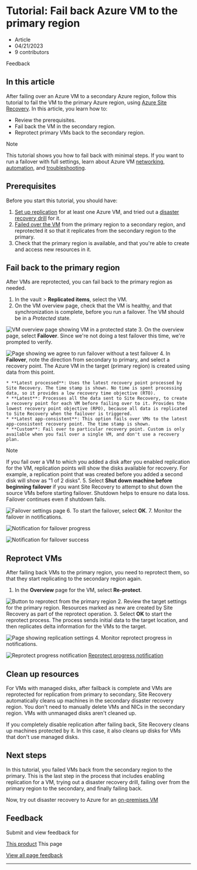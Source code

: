 # Tutorial: Fail back Azure VM to the primary region

* Article
* 04/21/2023
* 9 contributors

Feedback

## In this article

After failing over an Azure VM to a secondary Azure region, follow this tutorial to fail the VM to the primary Azure region, using [Azure Site Recovery](site-recovery-overview). In this article, you learn how to:

* Review the prerequisites.
* Fail back the VM in the secondary region.
* Reprotect primary VMs back to the secondary region.

Note

This tutorial shows you how to fail back with minimal steps. If you want to run a failover with full settings, learn about Azure VM [networking](azure-to-azure-about-networking), [automation](azure-to-azure-powershell), and [troubleshooting](azure-to-azure-troubleshoot-errors).

## Prerequisites

Before you start this tutorial, you should have:

1. [Set up replication](azure-to-azure-tutorial-enable-replication) for at least one Azure VM, and tried out a [disaster recovery drill](azure-to-azure-tutorial-dr-drill) for it.
2. [Failed over the VM](azure-to-azure-tutorial-failover-failback) from the primary region to a secondary region, and reprotected it so that it replicates from the secondary region to the primary.
3. Check that the primary region is available, and that you're able to create and access new resources in it.

## Fail back to the primary region

After VMs are reprotected, you can fail back to the primary region as needed.

1. In the vault > **Replicated items**, select the VM.
2. On the VM overview page, check that the VM is healthy, and that synchronization is complete, before you run a failover. The VM should be in a *Protected* state.

![VM overview page showing VM in a protected state](media/azure-to-azure-tutorial-failback/protected-state.png)
3. On the overview page, select **Failover**. Since we're not doing a test failover this time, we're prompted to verify.

![Page showing we agree to run failover without a test failover](media/azure-to-azure-tutorial-failback/no-test.png)
4. In **Failover**, note the direction from secondary to primary, and select a recovery point. The Azure VM in the target (primary region) is created using data from this point.

	* **Latest processed**: Uses the latest recovery point processed by Site Recovery. The time stamp is shown. No time is spent processing data, so it provides a low recovery time objective (RTO).
	* **Latest**: Processes all the data sent to Site Recovery, to create a recovery point for each VM before failing over to it. Provides the lowest recovery point objective (RPO), because all data is replicated to Site Recovery when the failover is triggered.
	* **Latest app-consistent**: This option fails over VMs to the latest app-consistent recovery point. The time stamp is shown.
	* **Custom**: Fail over to particular recovery point. Custom is only available when you fail over a single VM, and don't use a recovery plan.
Note

If you fail over a VM to which you added a disk after you enabled replication for the VM, replication points will show the disks available for recovery. For example, a replication point that was created before you added a second disk will show as "1 of 2 disks".
5. Select **Shut down machine before beginning failover** if you want Site Recovery to attempt to shut down the source VMs before starting failover. Shutdown helps to ensure no data loss. Failover continues even if shutdown fails.

![Failover settings page](media/azure-to-azure-tutorial-failback/failover.png)
6. To start the failover, select **OK**.
7. Monitor the failover in notifications.

![Notification for failover progress](media/azure-to-azure-tutorial-failback/notification-progress.png)  

![Notification for failover success](media/azure-to-azure-tutorial-failback/notification-success.png)

## Reprotect VMs

After failing back VMs to the primary region, you need to reprotect them, so that they start replicating to the secondary region again.

1. In the **Overview** page for the VM, select **Re-protect**.

![Button to reprotect from the primary region](media/azure-to-azure-tutorial-failback/reprotect.png)
2. Review the target settings for the primary region. Resources marked as new are created by Site Recovery as part of the reprotect operation.
3. Select **OK** to start the reprotect process. The process sends initial data to the target location, and then replicates delta information for the VMs to the target.

![Page showing replication settings](media/azure-to-azure-tutorial-failback/replication-settings.png)
4. Monitor reprotect progress in notifications.

![Reprotect progress notification](media/azure-to-azure-tutorial-failback/notification-reprotect-start.png)
[Reprotect progress notification](media/azure-to-azure-tutorial-failback/notification-reprotect-finish.png)

## Clean up resources

For VMs with managed disks, after failback is complete and VMs are reprotected for replication from primary to secondary, Site Recovery automatically cleans up machines in the secondary disaster recovery region. You don't need to manually delete VMs and NICs in the secondary region. VMs with unmanaged disks aren't cleaned up.

If you completely disable replication after failing back, Site Recovery cleans up machines protected by it. In this case, it also cleans up disks for VMs that don't use managed disks.

## Next steps

In this tutorial, you failed VMs back from the secondary region to the primary. This is the last step in the process that includes enabling replication for a VM, trying out a disaster recovery drill, failing over from the primary region to the secondary, and finally failing back.

Now, try out disaster recovery to Azure for an [on-premises VM](vmware-azure-tutorial-prepare-on-premises)

## Feedback

Submit and view feedback for

[This product](https://feedback.azure.com/d365community/forum/3ccca344-2d25-ec11-b6e6-000d3a4f0f84)
This page

[View all page feedback](https://github.com/MicrosoftDocs/azure-docs/issues)

---
